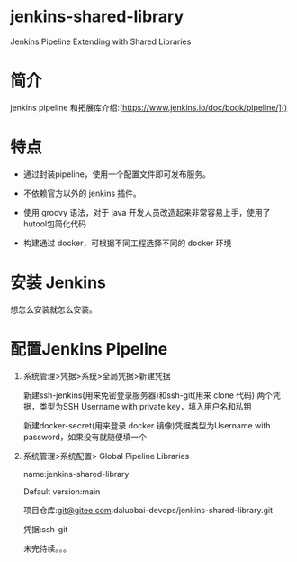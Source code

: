 # jenkins-shared-library
Jenkins Pipeline Extending with Shared Libraries 
# 简介
jenkins pipeline 和拓展库介绍:[https://www.jenkins.io/doc/book/pipeline/]()

# 特点

- 通过封装pipeline，使用一个配置文件即可发布服务。

- 不依赖官方以外的 jenkins 插件。

- 使用 groovy 语法，对于 java 开发人员改造起来非常容易上手，使用了 hutool包简化代码
- 构建通过 docker，可根据不同工程选择不同的 docker 环境

# 安装 Jenkins

想怎么安装就怎么安装。

# 配置Jenkins Pipeline

1. 系统管理>凭据>系统>全局凭据>新建凭据

   新建ssh-jenkins(用来免密登录服务器)和ssh-git(用来 clone 代码) 两个凭据，类型为SSH Username with private key，填入用户名和私钥

   新建docker-secret(用来登录 docker 镜像)凭据类型为Username with password，如果没有就随便填一个

2. 系统管理>系统配置> Global Pipeline Libraries

   name:jenkins-shared-library

   Default version:main

   项目仓库:git@gitee.com:daluobai-devops/jenkins-shared-library.git

   凭据:ssh-git

   

   未完待续。。。
